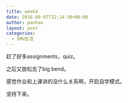 ```yaml
---
title: week4
date: 2016-09-07T22:14:30+00:00
author: panhao
layout: post
categories:
  - SMU生活
---
```

赶了好多assignments，quiz。

之后又放松去了big bend。

感觉作业和上课讲的没什么关系啊，开启自学模式。

坚持下来。